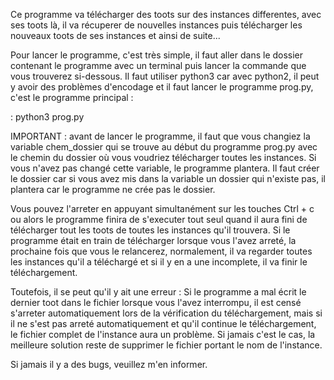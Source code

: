 
Ce programme va télécharger des toots sur des instances differentes, avec ses toots là, il va récuperer de nouvelles instances puis télécharger les nouveaux toots de ses instances et ainsi de suite...

Pour lancer le programme, c'est très simple, il faut aller dans le dossier contenant le programme avec un terminal puis lancer la commande que vous trouverez si-dessous.
Il faut utiliser python3 car avec python2, il peut y avoir des problèmes d'encodage et il faut lancer le programme prog.py, c'est le programme principal :

 : python3 prog.py

IMPORTANT : avant de lancer le programme, il faut que vous changiez la variable chem_dossier qui se trouve au début du programme prog.py  avec le chemin du dossier où vous voudriez télécharger toutes les instances.
Si vous n'avez pas changé cette variable, le programme plantera. Il faut créer le dossier car si vous avez mis dans la variable un dossier qui n'existe pas, il plantera car le programme ne crée pas le dossier.

Vous pouvez l'arreter en appuyant simultanément sur les touches Ctrl + c ou alors le programme finira de s'executer tout seul quand il aura fini de télécharger tout les toots de toutes les instances qu'il trouvera.
Si le programme était en train de télécharger lorsque vous l'avez arreté, la prochaine fois que vous le relancerez, normalement, il va regarder toutes les instances qu'il a téléchargé et si il y en a une incomplete,
il va finir le téléchargement.

Toutefois, il se peut qu'il y ait une erreur : Si le programme a mal écrit le dernier toot dans le fichier lorsque vous l'avez interrompu, il est censé s'arreter automatiquement lors de la vérification du téléchargement,
mais si il ne s'est pas arreté automatiquement et qu'il continue le téléchargement, le fichier complet de l'instance aura un problème. Si jamais c'est le cas, la meilleure solution reste de supprimer le fichier portant le nom de l'instance.

Si jamais il y a des bugs, veuillez m'en informer.
